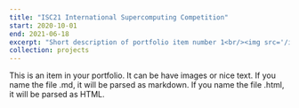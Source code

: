 ```yaml
---
title: "ISC21 International Supercomputing Competition"
start: 2020-10-01
end: 2021-06-18
excerpt: "Short description of portfolio item number 1<br/><img src='/images/500x300.png'>"
collection: projects
---
```


This is an item in your portfolio. It can be have images or nice text. If you name the file .md, it will be parsed as markdown. If you name the file .html, it will be parsed as HTML. 
